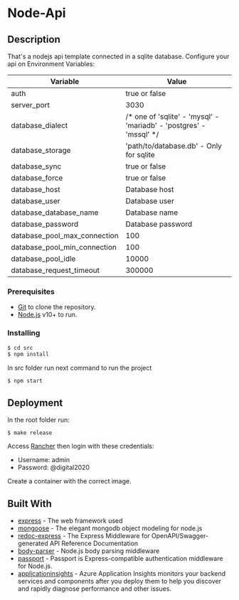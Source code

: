 # Node-Api

## Description

That's a nodejs api template connected in a sqlite database.
Configure your api on Environment Variables:

| Variable                      | Value                                                                 |
| ----------------------------- | --------------------------------------------------------------------- |
| auth                          | true or false                                                         |
| server_port                   | 3030                                                                  |
| database_dialect              | /* one of 'sqlite' - 'mysql' - 'mariadb' - 'postgres' - 'mssql' */    |
| database_storage              | 'path/to/database.db'  - Only for sqlite                              |
| database_sync                 | true or false                                                         |
| database_force                | true or false                                                         |
| database_host                 | Database host                                                         |
| database_user                 | Database user                                                         |
| database_database_name        | Database name                                                         |
| database_password             | Database password                                                     |
| database_pool_max_connection  | 100                                                                   |
| database_pool_min_connection  | 100                                                                   |
| database_pool_idle            | 10000                                                                 |
| database_request_timeout      | 300000                                                                |

### Prerequisites

- [Git](https://git-scm.com/) to clone the repository.
- [Node.js](https://nodejs.org/) v10+ to run.

### Installing

```sh
$ cd src
$ npm install
```

In src folder run next command to run the project

```
$ npm start
```

## Deployment

In the root folder run:

```
$ make release
```

Access [Rancher](http://40.122.125.187:8080/) then login with these credentials:

* Username: admin
* Password: @digital2020

Create a container with the correct image.

## Built With

* [express](https://expressjs.com/pt-br/) - The web framework used
* [mongoose](https://mongoosejs.com/) - The elegant mongodb object modeling for node.js
* [redoc-express](https://www.npmjs.com/package/redoc-express) - The Express Middleware for OpenAPI/Swagger-generated API Reference Documentation
* [body-parser](https://www.npmjs.com/package/body-parser) - Node.js body parsing middleware
* [passport](https://www.npmjs.com/package/passport) - Passport is Express-compatible authentication middleware for Node.js.
* [applicationinsights](https://www.npmjs.com/package/applicationinsights) - Azure Application Insights monitors your backend services and components after you deploy them to help you discover and rapidly diagnose performance and other issues.

